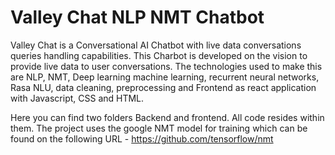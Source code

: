 # Valley Chat NLP NMT Chatbot
Valley Chat is a Conversational AI Chatbot with live data conversations queries handling capabilities.
This Charbot is developed on the vision to provide live data to user conversations. The technologies used to make this are NLP, NMT, Deep learning machine learning, recurrent neural networks, Rasa NLU, data cleaning, preprocessing and Frontend as react application with Javascript, CSS and HTML.

Here you can find two folders Backend and frontend. All code resides within them.
The project uses the google NMT model for training which can be found on the following URL - https://github.com/tensorflow/nmt
